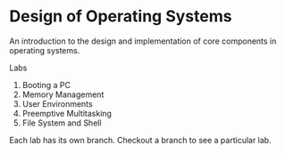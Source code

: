# Design of Operating Systems

An introduction to the design and implementation of core components in operating systems.

Labs
1. Booting a PC
2. Memory Management
3. User Environments
4. Preemptive Multitasking
5. File System and Shell

Each lab has its own branch. Checkout a branch to see a particular lab.
